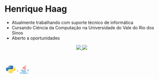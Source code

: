 # Henrique Haag
- Atualmente trabalhando com suporte técnico de informática 
- Cursando Ciência da Computação na Universidade do Vale do Rio dos Sinos
- Aberto a oportunidades

<div align="center">
  <a href="https://github.com/GalegoSonolento">
  <img height="180em" src="https://github-readme-stats.vercel.app/api?username=GalegoSonolento&show_icons=true&theme=dark&include_all_commits=true&count_private=true"/>
  <img height="180em" src="https://github-readme-stats.vercel.app/api/top-langs/?username=GalegoSonolento&layout=compact&langs_count=7&theme=dark"/>
</div>



##
  
<div style="display: inline_block"><br>
  <img align="center" alt="Python" height="30" width="40" src="https://raw.githubusercontent.com/devicons/devicon/master/icons/python/python-original.svg">
  <img align="center" alt="Java" height="30" width="40" src="https://raw.githubusercontent.com/devicons/devicon/master/icons/java/java-original.svg" />
</div>
